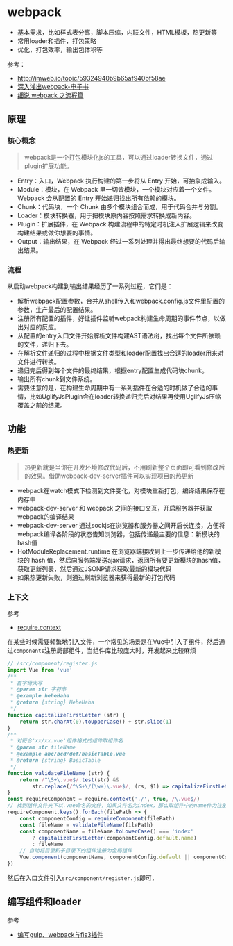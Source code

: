 webpack
===

* 基本需求，比如样式表分离，脚本压缩，内联文件，HTML模板，热更新等
* 常用loader和插件，打包策略
* 优化，打包效率，输出包体积等

参考：
* http://imweb.io/topic/59324940b9b65af940bf58ae
* [深入浅出webpack-电子书](http://webpack.wuhaolin.cn/)
* [细说 webpack 之流程篇](http://taobaofed.org/blog/2016/09/09/webpack-flow/)

## 原理
### 核心概念
> webpack是一个打包模块化js的工具，可以通过loader转换文件，通过plugin扩展功能。

* Entry：入口，Webpack 执行构建的第一步将从 Entry 开始，可抽象成输入。
* Module：模块，在 Webpack 里一切皆模块，一个模块对应着一个文件。Webpack 会从配置的 Entry 开始递归找出所有依赖的模块。
* Chunk：代码块，一个 Chunk 由多个模块组合而成，用于代码合并与分割。
* Loader：模块转换器，用于把模块原内容按照需求转换成新内容。
* Plugin：扩展插件，在 Webpack 构建流程中的特定时机注入扩展逻辑来改变构建结果或做你想要的事情。
* Output：输出结果，在 Webpack 经过一系列处理并得出最终想要的代码后输出结果。

### 流程

从启动webpack构建到输出结果经历了一系列过程，它们是：
* 解析webpack配置参数，合并从shell传入和webpack.config.js文件里配置的参数，生产最后的配置结果。
* 注册所有配置的插件，好让插件监听webpack构建生命周期的事件节点，以做出对应的反应。
* 从配置的entry入口文件开始解析文件构建AST语法树，找出每个文件所依赖的文件，递归下去。
* 在解析文件递归的过程中根据文件类型和loader配置找出合适的loader用来对文件进行转换。
* 递归完后得到每个文件的最终结果，根据entry配置生成代码块chunk。
* 输出所有chunk到文件系统。
* 需要注意的是，在构建生命周期中有一系列插件在合适的时机做了合适的事情，比如UglifyJsPlugin会在loader转换递归完后对结果再使用UglifyJs压缩覆盖之前的结果。


## 功能
### 热更新
> 热更新就是当你在开发环境修改代码后，不用刷新整个页面即可看到修改后的效果。借助webpack-dev-server插件可以实现项目的热更新

* webpack在watch模式下检测到文件变化，对模块重新打包，编译结果保存在内存中
* webpack-dev-server 和 webpack 之间的接口交互，开启服务器并获取webpack的编译结果
* webpack-dev-server 通过sockjs在浏览器和服务器之间开启长连接，方便将webpack编译各阶段的状态告知浏览器，包括传递最主要的信息：新模块的hash值
* HotModuleReplacement.runtime 在浏览器端接收到上一步传递给他的新模块的 hash 值，然后向服务端发送ajax请求，返回所有要更新模块的hash值，获取更新列表，然后通过JSONP请求获取最新的模块代码
* 如果热更新失败，则通过刷新浏览器来获得最新的打包代码

### 上下文
参考
* [require.context](https://webpack.docschina.org/guides/dependency-management/)

在某些时候需要频繁地引入文件，一个常见的场景是在Vue中引入子组件，然后通过`components`注册局部组件，当组件库比较庞大时，开发起来比较麻烦
```js
// /src/component/register.js
import Vue from 'vue'
/**
 * 首字母大写
 * @param str 字符串
 * @example heheHaha
 * @return {string} HeheHaha
 */
function capitalizeFirstLetter (str) {
    return str.charAt(0).toUpperCase() + str.slice(1)
}
/**
 * 对符合'xx/xx.vue'组件格式的组件取组件名
 * @param str fileName
 * @example abc/bcd/def/basicTable.vue
 * @return {string} BasicTable
 */
function validateFileName (str) {
    return /^\S+\.vue$/.test(str) &&
        str.replace(/^\S+\/(\w+)\.vue$/, (rs, $1) => capitalizeFirstLetter($1))
}
const requireComponent = require.context('./', true, /\.vue$/)
// 找到组件文件夹下以.vue命名的文件，如果文件名为index，那么取组件中的name作为注册的组件名
requireComponent.keys().forEach(filePath => {
    const componentConfig = requireComponent(filePath)
    const fileName = validateFileName(filePath)
    const componentName = fileName.toLowerCase() === 'index'
        ? capitalizeFirstLetter(componentConfig.default.name)
        : fileName
    // 自动将目录和子目录下的组件注册为全局组件
    Vue.component(componentName, componentConfig.default || componentConfig)
})

```
然后在入口文件引入`src/component/register.js`即可，

## 编写组件和loader
参考
* [编写gulp、webpack与fis3插件](https://www.shymean.com/article/%E7%BC%96%E5%86%99gulp%E3%80%81webpack%E4%B8%8Efis3%E6%8F%92%E4%BB%B6)